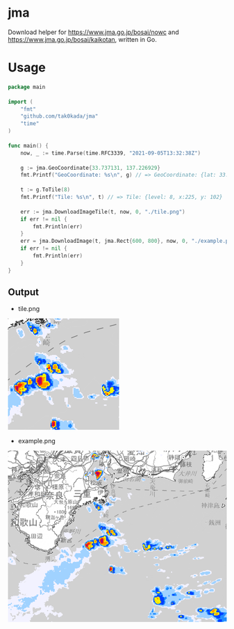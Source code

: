 # jma
Download helper for https://www.jma.go.jp/bosai/nowc and https://www.jma.go.jp/bosai/kaikotan, written in Go.

# Usage
```go
package main

import (
	"fmt"
	"github.com/tak0kada/jma"
	"time"
)

func main() {
	now, _ := time.Parse(time.RFC3339, "2021-09-05T13:32:38Z")

	g := jma.GeoCoordinate{33.737131, 137.226929}
	fmt.Printf("GeoCoordinate: %s\n", g) // => GeoCoordinate: {lat: 33.737131, lon:137.226929}

	t := g.ToTile(8)
	fmt.Printf("Tile: %s\n", t) // => Tile: {level: 8, x:225, y: 102}

	err := jma.DownloadImageTile(t, now, 0, "./tile.png")
	if err != nil {
		fmt.Println(err)
	}
	err = jma.DownloadImage(t, jma.Rect{600, 800}, now, 0, "./example.png")
	if err != nil {
		fmt.Println(err)
	}
}
```

## Output
* tile.png

![tile image downloaded from jma.go.jp](./tile.png)

* example.png

![example image downloaded from jma.go.jp](./example.png)
